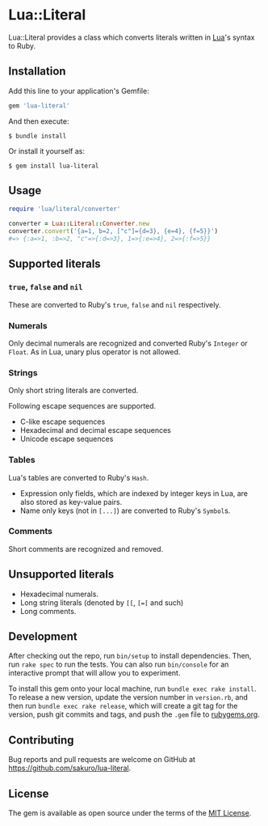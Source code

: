 # Lua::Literal

Lua::Literal provides a class which converts literals written in [Lua](https://www.lua.org/)'s syntax to Ruby.

## Installation

Add this line to your application's Gemfile:

```ruby
gem 'lua-literal'
```

And then execute:

    $ bundle install

Or install it yourself as:

    $ gem install lua-literal

## Usage

```ruby
require 'lua/literal/converter'

converter = Lua::Literal::Converter.new
converter.convert('{a=1, b=2, ["c"]={d=3}, {e=4}, {f=5}}')
#=> {:a=>1, :b=>2, "c"=>{:d=>3}, 1=>{:e=>4}, 2=>{:f=>5}}
```

## Supported literals

### `true`, `false` and `nil`

These are converted to Ruby's `true`, `false` and `nil` respectively.

### Numerals

Only decimal numerals are recognized and converted Ruby's `Integer` or `Float`.
As in Lua, unary plus operator is not allowed.

### Strings

Only short string literals are converted.

Following escape sequences are supported.

* C-like escape sequences
* Hexadecimal and decimal escape sequences
* Unicode escape sequences

### Tables

Lua's tables are converted to Ruby's `Hash`.

* Expression only fields, which are indexed by integer keys in Lua, are also stored as key-value pairs.
* Name only keys (not in `[...]`) are converted to Ruby's `Symbol`s.

### Comments

Short comments are recognized and removed.

## Unsupported literals

* Hexadecimal numerals.
* Long string literals (denoted by `[[`, `[=[` and such)
* Long comments.

## Development

After checking out the repo, run `bin/setup` to install dependencies. Then, run `rake spec` to run the tests. You can also run `bin/console` for an interactive prompt that will allow you to experiment.

To install this gem onto your local machine, run `bundle exec rake install`. To release a new version, update the version number in `version.rb`, and then run `bundle exec rake release`, which will create a git tag for the version, push git commits and tags, and push the `.gem` file to [rubygems.org](https://rubygems.org).

## Contributing

Bug reports and pull requests are welcome on GitHub at https://github.com/sakuro/lua-literal.


## License

The gem is available as open source under the terms of the [MIT License](https://opensource.org/licenses/MIT).
